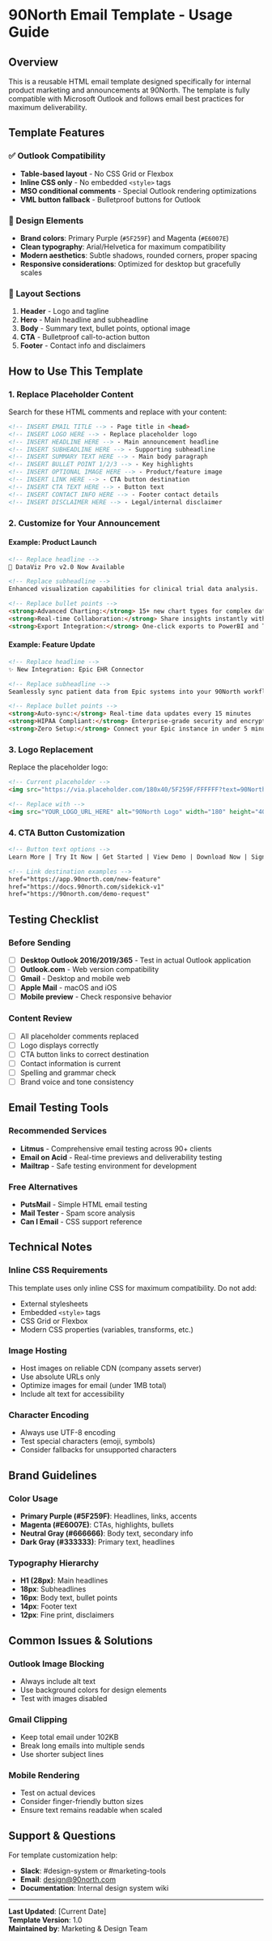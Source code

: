 # 90North Email Template - Usage Guide

## Overview
This is a reusable HTML email template designed specifically for internal product marketing and announcements at 90North. The template is fully compatible with Microsoft Outlook and follows email best practices for maximum deliverability.

## Template Features

### ✅ Outlook Compatibility
- **Table-based layout** - No CSS Grid or Flexbox
- **Inline CSS only** - No embedded `<style>` tags
- **MSO conditional comments** - Special Outlook rendering optimizations
- **VML button fallback** - Bulletproof buttons for Outlook

### 🎨 Design Elements
- **Brand colors**: Primary Purple (`#5F259F`) and Magenta (`#E6007E`)
- **Clean typography**: Arial/Helvetica for maximum compatibility
- **Modern aesthetics**: Subtle shadows, rounded corners, proper spacing
- **Responsive considerations**: Optimized for desktop but gracefully scales

### 📱 Layout Sections
1. **Header** - Logo and tagline
2. **Hero** - Main headline and subheadline
3. **Body** - Summary text, bullet points, optional image
4. **CTA** - Bulletproof call-to-action button
5. **Footer** - Contact info and disclaimers

## How to Use This Template

### 1. Replace Placeholder Content
Search for these HTML comments and replace with your content:

```html
<!-- INSERT EMAIL TITLE --> - Page title in <head>
<!-- INSERT LOGO HERE --> - Replace placeholder logo
<!-- INSERT HEADLINE HERE --> - Main announcement headline
<!-- INSERT SUBHEADLINE HERE --> - Supporting subheadline
<!-- INSERT SUMMARY TEXT HERE --> - Main body paragraph
<!-- INSERT BULLET POINT 1/2/3 --> - Key highlights
<!-- INSERT OPTIONAL IMAGE HERE --> - Product/feature image
<!-- INSERT LINK HERE --> - CTA button destination
<!-- INSERT CTA TEXT HERE --> - Button text
<!-- INSERT CONTACT INFO HERE --> - Footer contact details
<!-- INSERT DISCLAIMER HERE --> - Legal/internal disclaimer
```

### 2. Customize for Your Announcement

#### Example: Product Launch
```html
<!-- Replace headline -->
🚀 DataViz Pro v2.0 Now Available

<!-- Replace subheadline -->
Enhanced visualization capabilities for clinical trial data analysis.

<!-- Replace bullet points -->
<strong>Advanced Charting:</strong> 15+ new chart types for complex datasets
<strong>Real-time Collaboration:</strong> Share insights instantly with your team
<strong>Export Integration:</strong> One-click exports to PowerBI and Tableau
```

#### Example: Feature Update
```html
<!-- Replace headline -->
✨ New Integration: Epic EHR Connector

<!-- Replace subheadline -->
Seamlessly sync patient data from Epic systems into your 90North workflows.

<!-- Replace bullet points -->
<strong>Auto-sync:</strong> Real-time data updates every 15 minutes
<strong>HIPAA Compliant:</strong> Enterprise-grade security and encryption
<strong>Zero Setup:</strong> Connect your Epic instance in under 5 minutes
```

### 3. Logo Replacement
Replace the placeholder logo:
```html
<!-- Current placeholder -->
<img src="https://via.placeholder.com/180x40/5F259F/FFFFFF?text=90North" alt="90North Logo" width="180" height="40" style="display: block; border: 0; outline: none; text-decoration: none;" />

<!-- Replace with -->
<img src="YOUR_LOGO_URL_HERE" alt="90North Logo" width="180" height="40" style="display: block; border: 0; outline: none; text-decoration: none;" />
```

### 4. CTA Button Customization
```html
<!-- Button text options -->
Learn More | Try It Now | Get Started | View Demo | Download Now | Sign Up

<!-- Link destination examples -->
href="https://app.90north.com/new-feature"
href="https://docs.90north.com/sidekick-v1"
href="https://90north.com/demo-request"
```

## Testing Checklist

### Before Sending
- [ ] **Desktop Outlook 2016/2019/365** - Test in actual Outlook application
- [ ] **Outlook.com** - Web version compatibility
- [ ] **Gmail** - Desktop and mobile web
- [ ] **Apple Mail** - macOS and iOS
- [ ] **Mobile preview** - Check responsive behavior

### Content Review
- [ ] All placeholder comments replaced
- [ ] Logo displays correctly
- [ ] CTA button links to correct destination
- [ ] Contact information is current
- [ ] Spelling and grammar check
- [ ] Brand voice and tone consistency

## Email Testing Tools

### Recommended Services
- **Litmus** - Comprehensive email testing across 90+ clients
- **Email on Acid** - Real-time previews and deliverability testing
- **Mailtrap** - Safe testing environment for development

### Free Alternatives
- **PutsMail** - Simple HTML email testing
- **Mail Tester** - Spam score analysis
- **Can I Email** - CSS support reference

## Technical Notes

### Inline CSS Requirements
This template uses only inline CSS for maximum compatibility. Do not add:
- External stylesheets
- Embedded `<style>` tags
- CSS Grid or Flexbox
- Modern CSS properties (variables, transforms, etc.)

### Image Hosting
- Host images on reliable CDN (company assets server)
- Use absolute URLs only
- Optimize images for email (under 1MB total)
- Include alt text for accessibility

### Character Encoding
- Always use UTF-8 encoding
- Test special characters (emoji, symbols)
- Consider fallbacks for unsupported characters

## Brand Guidelines

### Color Usage
- **Primary Purple (#5F259F)**: Headlines, links, accents
- **Magenta (#E6007E)**: CTAs, highlights, bullets
- **Neutral Gray (#666666)**: Body text, secondary info
- **Dark Gray (#333333)**: Primary text, headlines

### Typography Hierarchy
- **H1 (28px)**: Main headlines
- **18px**: Subheadlines
- **16px**: Body text, bullet points
- **14px**: Footer text
- **12px**: Fine print, disclaimers

## Common Issues & Solutions

### Outlook Image Blocking
- Always include alt text
- Use background colors for design elements
- Test with images disabled

### Gmail Clipping
- Keep total email under 102KB
- Break long emails into multiple sends
- Use shorter subject lines

### Mobile Rendering
- Test on actual devices
- Consider finger-friendly button sizes
- Ensure text remains readable when scaled

## Support & Questions

For template customization help:
- **Slack**: #design-system or #marketing-tools
- **Email**: design@90north.com
- **Documentation**: Internal design system wiki

---

**Last Updated**: [Current Date]  
**Template Version**: 1.0  
**Maintained by**: Marketing & Design Team